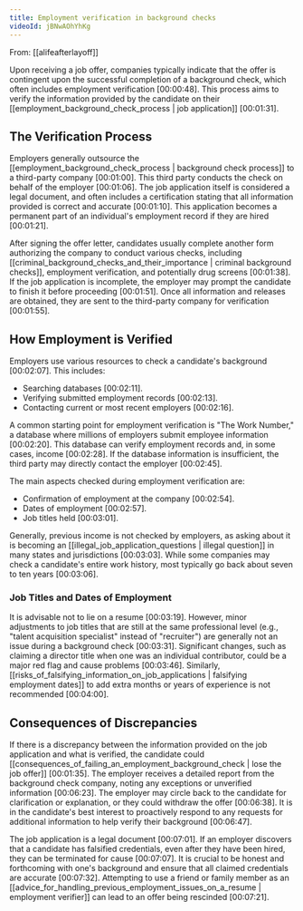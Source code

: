 ```yaml
---
title: Employment verification in background checks
videoId: jBNwAOhYhKg
---
```


From: [[alifeafterlayoff]] <br/> 

Upon receiving a job offer, companies typically indicate that the offer is contingent upon the successful completion of a background check, which often includes employment verification <a class="yt-timestamp" data-t="00:00:48">[00:00:48]</a>. This process aims to verify the information provided by the candidate on their [[employment_background_check_process | job application]] <a class="yt-timestamp" data-t="00:01:31">[00:01:31]</a>.

## The Verification Process

Employers generally outsource the [[employment_background_check_process | background check process]] to a third-party company <a class="yt-timestamp" data-t="00:01:00">[00:01:00]</a>. This third party conducts the check on behalf of the employer <a class="yt-timestamp" data-t="00:01:06">[00:01:06]</a>. The job application itself is considered a legal document, and often includes a certification stating that all information provided is correct and accurate <a class="yt-timestamp" data-t="00:01:10">[00:01:10]</a>. This application becomes a permanent part of an individual's employment record if they are hired <a class="yt-timestamp" data-t="00:01:21">[00:01:21]</a>.

After signing the offer letter, candidates usually complete another form authorizing the company to conduct various checks, including [[criminal_background_checks_and_their_importance | criminal background checks]], employment verification, and potentially drug screens <a class="yt-timestamp" data-t="00:01:38">[00:01:38]</a>. If the job application is incomplete, the employer may prompt the candidate to finish it before proceeding <a class="yt-timestamp" data-t="00:01:51">[00:01:51]</a>. Once all information and releases are obtained, they are sent to the third-party company for verification <a class="yt-timestamp" data-t="00:01:55">[00:01:55]</a>.

## How Employment is Verified

Employers use various resources to check a candidate's background <a class="yt-timestamp" data-t="00:02:07">[00:02:07]</a>. This includes:
*   Searching databases <a class="yt-timestamp" data-t="00:02:11">[00:02:11]</a>.
*   Verifying submitted employment records <a class="yt-timestamp" data-t="00:02:13">[00:02:13]</a>.
*   Contacting current or most recent employers <a class="yt-timestamp" data-t="00:02:16">[00:02:16]</a>.

A common starting point for employment verification is "The Work Number," a database where millions of employers submit employee information <a class="yt-timestamp" data-t="00:02:20">[00:02:20]</a>. This database can verify employment records and, in some cases, income <a class="yt-timestamp" data-t="00:02:28">[00:02:28]</a>. If the database information is insufficient, the third party may directly contact the employer <a class="yt-timestamp" data-t="00:02:45">[00:02:45]</a>.

The main aspects checked during employment verification are:
*   Confirmation of employment at the company <a class="yt-timestamp" data-t="00:02:54">[00:02:54]</a>.
*   Dates of employment <a class="yt-timestamp" data-t="00:02:57">[00:02:57]</a>.
*   Job titles held <a class="yt-timestamp" data-t="00:03:01">[00:03:01]</a>.

Generally, previous income is not checked by employers, as asking about it is becoming an [[illegal_job_application_questions | illegal question]] in many states and jurisdictions <a class="yt-timestamp" data-t="00:03:03">[00:03:03]</a>. While some companies may check a candidate's entire work history, most typically go back about seven to ten years <a class="yt-timestamp" data-t="00:03:06">[00:03:06]</a>.

### Job Titles and Dates of Employment
It is advisable not to lie on a resume <a class="yt-timestamp" data-t="00:03:19">[00:03:19]</a>. However, minor adjustments to job titles that are still at the same professional level (e.g., "talent acquisition specialist" instead of "recruiter") are generally not an issue during a background check <a class="yt-timestamp" data-t="00:03:31">[00:03:31]</a>. Significant changes, such as claiming a director title when one was an individual contributor, could be a major red flag and cause problems <a class="yt-timestamp" data-t="00:03:46">[00:03:46]</a>. Similarly, [[risks_of_falsifying_information_on_job_applications | falsifying employment dates]] to add extra months or years of experience is not recommended <a class="yt-timestamp" data-t="00:04:00">[00:04:00]</a>.

## Consequences of Discrepancies
If there is a discrepancy between the information provided on the job application and what is verified, the candidate could [[consequences_of_failing_an_employment_background_check | lose the job offer]] <a class="yt-timestamp" data-t="00:01:35">[00:01:35]</a>. The employer receives a detailed report from the background check company, noting any exceptions or unverified information <a class="yt-timestamp" data-t="00:06:23">[00:06:23]</a>. The employer may circle back to the candidate for clarification or explanation, or they could withdraw the offer <a class="yt-timestamp" data-t="00:06:38">[00:06:38]</a>. It is in the candidate's best interest to proactively respond to any requests for additional information to help verify their background <a class="yt-timestamp" data-t="00:06:47">[00:06:47]</a>.

The job application is a legal document <a class="yt-timestamp" data-t="00:07:01">[00:07:01]</a>. If an employer discovers that a candidate has falsified credentials, even after they have been hired, they can be terminated for cause <a class="yt-timestamp" data-t="00:07:07">[00:07:07]</a>. It is crucial to be honest and forthcoming with one's background and ensure that all claimed credentials are accurate <a class="yt-timestamp" data-t="00:07:32">[00:07:32]</a>. Attempting to use a friend or family member as an [[advice_for_handling_previous_employment_issues_on_a_resume | employment verifier]] can lead to an offer being rescinded <a class="yt-timestamp" data-t="00:07:21">[00:07:21]</a>.